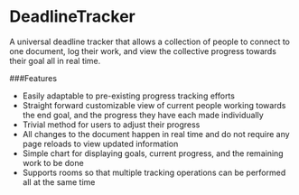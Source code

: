 # DeadlineTracker

A universal deadline tracker that allows a collection of people to connect to one document, log their work, and view the collective progress towards their goal all in real time.

###Features
* Easily adaptable to pre-existing progress tracking efforts
* Straight forward customizable view of current people working towards the end goal, and the progress they have each made individually
* Trivial method for users to adjust their progress
* All changes to the document happen in real time and do not require any page reloads to view updated information
* Simple chart for displaying goals, current progress, and the remaining work to be done
* Supports rooms so that multiple tracking operations can be performed all at the same time
